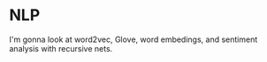 # NLP
I'm gonna look at word2vec, Glove, word embedings, and sentiment analysis with recursive nets.
